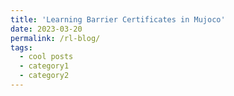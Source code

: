 ```yaml
---
title: 'Learning Barrier Certificates in Mujoco'
date: 2023-03-20
permalink: /rl-blog/
tags:
  - cool posts
  - category1
  - category2
---
```


